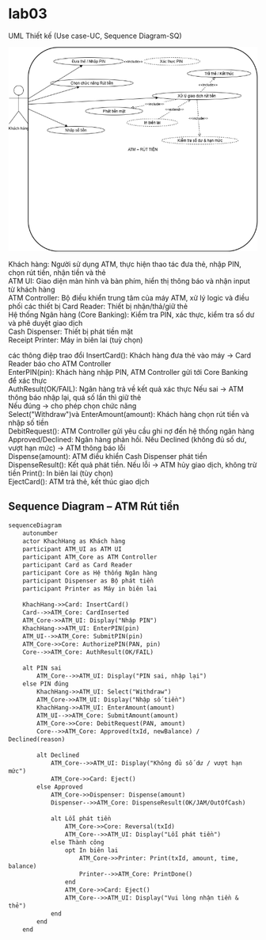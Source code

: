 # lab03
 UML Thiết kế (Use case-UC, Sequence Diagram-SQ)

 
![Use Case Diagram](https://github.com/n23dcpt013-wq/lab03/blob/main/ATM_UseCase_Withdraw.drawio.png)


Khách hàng: Người sử dụng ATM, thực hiện thao tác đưa thẻ, nhập PIN, chọn rút tiền, nhận tiền và thẻ  
ATM UI: Giao diện màn hình và bàn phím, hiển thị thông báo và nhận input từ khách hàng  
ATM Controller: Bộ điều khiển trung tâm của máy ATM, xử lý logic và điều phối các thiết bị 
Card Reader: Thiết bị nhận/thả/giữ thẻ  
Hệ thống Ngân hàng (Core Banking): Kiểm tra PIN, xác thực, kiểm tra số dư và phê duyệt giao dịch  
Cash Dispenser: Thiết bị phát tiền mặt  
Receipt Printer: Máy in biên lai (tuỳ chọn) 

 
 các thông điệp trao đổi
InsertCard(): Khách hàng đưa thẻ vào máy → Card Reader báo cho ATM Controller  
EnterPIN(pin): Khách hàng nhập PIN, ATM Controller gửi tới Core Banking để xác thực  
AuthResult(OK/FAIL): Ngân hàng trả về kết quả xác thực 
    Nếu sai → ATM thông báo nhập lại, quá số lần thì giữ thẻ  
    Nếu đúng → cho phép chọn chức năng  
Select("Withdraw")và EnterAmount(amount): Khách hàng chọn rút tiền và nhập số tiền  
DebitRequest(): ATM Controller gửi yêu cầu ghi nợ đến hệ thống ngân hàng  
Approved/Declined: Ngân hàng phản hồi. Nếu Declined (không đủ số dư, vượt hạn mức) → ATM thông báo lỗi  
Dispense(amount): ATM điều khiển Cash Dispenser phát tiền 
DispenseResult(): Kết quả phát tiền. Nếu lỗi → ATM hủy giao dịch, không trừ tiền
Print(): In biên lai (tùy chọn)  
EjectCard(): ATM trả thẻ, kết thúc giao dịch

## Sequence Diagram – ATM Rút tiền  
```mermaid
sequenceDiagram
    autonumber
    actor KhachHang as Khách hàng
    participant ATM_UI as ATM UI
    participant ATM_Core as ATM Controller
    participant Card as Card Reader
    participant Core as Hệ thống Ngân hàng
    participant Dispenser as Bộ phát tiền
    participant Printer as Máy in biên lai

    KhachHang->>Card: InsertCard()
    Card-->>ATM_Core: CardInserted
    ATM_Core->>ATM_UI: Display("Nhập PIN")
    KhachHang->>ATM_UI: EnterPIN(pin)
    ATM_UI-->>ATM_Core: SubmitPIN(pin)
    ATM_Core->>Core: AuthorizePIN(PAN, pin)
    Core-->>ATM_Core: AuthResult(OK/FAIL)

    alt PIN sai
        ATM_Core-->>ATM_UI: Display("PIN sai, nhập lại")
    else PIN đúng
        KhachHang->>ATM_UI: Select("Withdraw")
        ATM_Core->>ATM_UI: Display("Nhập số tiền")
        KhachHang->>ATM_UI: EnterAmount(amount)
        ATM_UI-->>ATM_Core: SubmitAmount(amount)
        ATM_Core->>Core: DebitRequest(PAN, amount)
        Core-->>ATM_Core: Approved(txId, newBalance) / Declined(reason)

        alt Declined
            ATM_Core-->>ATM_UI: Display("Không đủ số dư / vượt hạn mức")
            ATM_Core->>Card: Eject()
        else Approved
            ATM_Core->>Dispenser: Dispense(amount)
            Dispenser-->>ATM_Core: DispenseResult(OK/JAM/OutOfCash)

            alt Lỗi phát tiền
                ATM_Core->>Core: Reversal(txId)
                ATM_Core-->>ATM_UI: Display("Lỗi phát tiền")
            else Thành công
                opt In biên lai
                    ATM_Core->>Printer: Print(txId, amount, time, balance)
                    Printer-->>ATM_Core: PrintDone()
                end
                ATM_Core->>Card: Eject()
                ATM_Core-->>ATM_UI: Display("Vui lòng nhận tiền & thẻ")
            end
        end
    end

